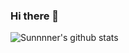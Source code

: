 ### Hi there 👋

<!--
**Sunnnner/Sunnnner** is a ✨ _special_ ✨ repository because its `README.md` (this file) appears on your GitHub profile.

Here are some ideas to get you started:

- 🔭 I’m currently working on ...
- 🌱 I’m currently learning ...
- 👯 I’m looking to collaborate on ...
- 🤔 I’m looking for help with ...
- 💬 Ask me about ...
- 📫 How to reach me: ...
- 😄 Pronouns: ...
- ⚡ Fun fact: ...
-->

![Sunnnner's github stats](https://github-readme-stats.vercel.app/api?username=Sunnnner&theme=cobalt "![Sunnnner's github stats")
